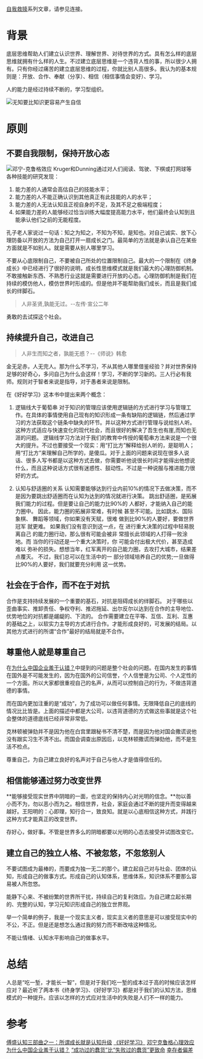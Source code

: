 [自我救赎](https://www.jianshu.com/p/4dc0ce4f233c)系列文章，请参见连接。
# 背景

底层思维帮助人们建立认识世界、理解世界、对待世界的方式。具有怎么样的底层思维就拥有什么样的人生。不过建立底层思维是一个违背人性的事，所以很少人拥有。只有你经过痛苦的建立底层思维的过程，你就比别人高很多。我认为的基本规则是：开放、合作、奉献（分享）、相信（相信事情会变好）、学习。

人的能力是经过持续不断的，学习型组织。

![无知要比知识更容易产生自信](https://upload-images.jianshu.io/upload_images/2454595-385d90c0d0b8df9f.png?imageMogr2/auto-orient/strip%7CimageView2/2/w/740)

# 原则

## 不要自我限制，保持开放心态

![邓宁-克鲁格效应](https://upload-images.jianshu.io/upload_images/2454595-12c439a984f4a66e.png?imageMogr2/auto-orient/strip%7CimageView2/2/w/1240)
Kruger和Dunning通过对人们阅读、驾驶、下棋或打网球等各种技能的研究发现：
1. 能力差的人通常会高估自己的技能水平；
2. 能力差的人不能正确认识到其他真正有此技能的人的水平；
3. 能力差的人无法认知且正视自身的不足，及其不足之极端程度；
4. 如果能力差的人能够经过恰当训练大幅度提高能力水平，他们最终会认知到且能承认他们之前的无能程度。

孔子老人家说过一句话：知之为知之，不知为不知，是知也。对自己诚实、放下心理防备以开放的方法为自己打开一扇成长之门。最简单的方法就是承认自己在某些方面就是不如别人。就是需要从别人哪里学习。

不要从心底限制自己，不要被自己所处的位置限制自己。最大的一个限制在《终身成长》中已经进行了很好的说明，成长性思维模式就是我们最大的心理防御机制。不敢接触新东西、不熟悉行业这就是需要进行开放的心态。心理防御机制是我们在持续的模仿他人，模仿世界时形成的。但是他并不能帮助我们成长，而且是我们成长的绊脚石。

> 人非圣贤,孰能无过。--左传·宣公二年

勇敢的去试探这个社会。

## 持续提升自己，改进自己

> 人非生而知之者，孰能无惑？--《师说》韩愈

金无足赤，人无完人。那为什么不学习，不从其他人哪里借鉴经验？并对世界保持足够的好奇心，多问自己为什么会这样！学习，不断的学习新的。三人行必有我师。规则对于智者来说是指导，对于愚者来说是限制。

在《好好学习》这本书中提出来两个概念：
1. 逻辑线大于葡萄串
  对于知识的管理应该使用逻辑链的方式进行学习与管理工作。在具体的事情使用自己现有的知识形成一条有缺陷的逻辑链，然后通过学习的方法获取这个链条中缺失的环节。并以这种方式进行管理与说给别人听。这种方式适应与快速变化的现代社会，而且很好的解决了吾生也有崖,而知也无涯的问题。
逻辑线学习方法对于我们的教育中传授的葡萄串方法来说是一个很大的提升。不过也要接受一个现实：用“打比方”解释给别人听的，是聪明人；用“打比方”来理解自己所学的，是傻瓜。对于上面的问题来说现在很多人说话、很多人写书都是以这种方式去做，你需要听他说很长时间才能得出他想说什么，而且这种说话方式很有迷惑性、鼓动性。不过是一种说服与推进能力很好的方式。

2. 认知与舒适圈的关系
认知需要能够达到行业内前10%的情况下去做决策，而不是因为要跳出舒适圈而在认知为达到的情况就进行决策。
跳出舒适圈，是拓展我们能力的过程。但是要让自己的能力比90%的 人都好，才能纳入自己的能力圈中。 因此，能力圈的拓展非常难，有时候 甚至不可能。比如跳水、国际象棋、 舞蹈等领域，你如果没有天赋，很难 做到比90%的人要好，要做世界冠军 就更难。
如果我们没有意识到这一点，在 进行重大决策的过程中轻易脱离自己 的能力圈行动，那么很有可能会被非 常擅长此领域的人打得一败涂地。而 当你的行动还是一个重大决策时，你 可能会付出极大代价，甚至造成难以 弥补的损失。想想当年，红军离开的自己能力圈，去攻打大城市，结果差 点覆灭。
不过，我们总可以在生活中的一 部分领域培养自己的优势;一旦做得 比90%的人要好，我们就要充分利用 这一优势。

## 社会在于合作，而不在于对抗
合作是支持持续发展的一个重要的基石，对抗是阻碍成长的绊脚石。 对于哪些以歪曲事实、推卸责任、争权夺利、推迟拖延、出尔反尔以达到在合作的主导地位、优势地位的对抗都是龌龊的、下流的。
合作需要建立在平等、互信、互利、互惠的基础之上，以软实力主导的方式进行合作。才能形成良好的，可发展的结局。以其他方式进行的所谓“合作”最好的结局就是不合作。

## 尊重他人就是尊重自己
在[为什么中国企业羞于认错？](https://www.infoq.cn/article/SPdSii6cBKoDiWsPr0J1)中提到的问题是整个社会的问题。在国内发生的事情在国外是不可能发生的，因为在国外的公司信誉，个人信誉是为公司、个人定性的一个方面。所以大家都很重视自己的名声，从而可以控制自己的行为，不做违背道德的事情。

而在国内更加注重的是“成功”，为了成功可以做任何事情。无限降低自己的底线的情况比比皆是。上面的描述中都是大公司，以违背道德的方式做这些事就是这个社会整体的道德底线已经非常非常低。

克林顿被弹劾并不是因为他在白宫里跟秘书不清不楚，而是因为他对国会撒谎说他没有跟实习生不清不出。而国会调查出原因后，以克林顿撒谎而弹劾他，而不是生活不检点。

尊重自己，为自己建立良好的名声对于自己与他人才是值得信任的。

## 相信能够通过努力改变世界

**能够接受现实世界中阴暗的一面，也坚定的保持内心对光明的信念。**勿以善小而不为，勿以恶小而为之。相信世界，社会，家庭会通过不断的提升而变得越来越好。王阳明的：心即理，知行合一，致良知。就是以心底相信这种方式，并践行这种方式才能真正的改变世界。

存好心，做好事。不管是世界多么的阴暗都要以光明的心态去接受并试图改变它。

## 建立自己的独立人格、不被忽悠，不忽悠别人

不要试图成为最棒的，而要成为独一无二的那个。建立起自己对与社会、团体的认知，形成自己的做事方式。形成自己的认知体系，思维体系，知识体系不要那么容易被人所忽悠。

能静下心来、不被纷繁的世界所干扰，持续自己的复利效应。为自己建立起长期的、完整的认知，学习元知识形成自己的独立世界观。

举一个简单的例子，我是一个现实主义者，现实主义者的意思是可以接受现实中的不公，不正。但是还是想怎么通过我的努力而不断改啥这种情况。

不能让情绪、认知水平影响自己的做事水平。

# 总结

人总是“吃一堑，才能长一智”，但是对于我们吃一堑的成本过于高的时候应该怎样应对？最近听了两本书《终身学习》、《好好学习》都是对于我们的认知方法，思维模式的一种提升。应该以怎样的方式应对生活中的失败是人们不一样的能力。

# 参考
[傅盛认知三部曲之一：所谓成长就是认知升级](https://36kr.com/p/5065824)
[《好好学习》](https://book.douban.com/subject/26952718/)
[邓宁克鲁格心理效应](https://baike.baidu.com/item/%E8%BE%BE%E5%85%8B%E6%95%88%E5%BA%94/5639178?fr=aladdin)
[为什么中国企业羞于认错？](https://www.infoq.cn/article/SPdSii6cBKoDiWsPr0J1)
[“成功过的蠢货”比“失败过的蠢货”更致命](http://finance.sina.com.cn/money/fund/fundzmt/2019-11-01/doc-iicezuev6522535.shtml)
[幸存者偏差](https://baike.baidu.com/item/%E5%B9%B8%E5%AD%98%E8%80%85%E5%81%8F%E5%B7%AE/10313799?fr=aladdin)
